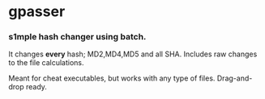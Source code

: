 # gpasser
### s1mple hash changer using batch.

It changes **every** hash; MD2,MD4,MD5 and all SHA.
Includes raw changes to the file calculations.

Meant for cheat executables, but works with any type of files.
Drag-and-drop ready.
